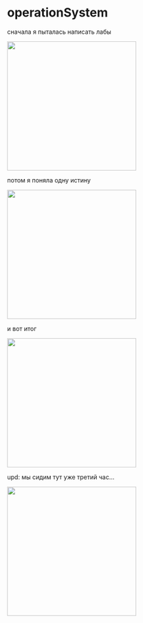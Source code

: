 # operationSystem
сначала я пыталась написать лабы

<img src="https://user-images.githubusercontent.com/116422832/210076184-06ad5b6f-61a7-448d-8ba5-e2bfa297e728.png" width="300" height="300"> 

потом я поняла одну истину

<img src="https://user-images.githubusercontent.com/116422832/210076153-8a2c7f9b-b13e-40d7-9a3e-cd217c22590c.png" width="300" height="300"> 

и вот итог

<img src="https://user-images.githubusercontent.com/116422832/210076234-7085fb76-cf9c-42b2-a9a1-32ae480b9fc8.png" width="300" height="300"> 

upd: мы сидим тут уже третий час...

<img src="https://user-images.githubusercontent.com/116422832/210091075-482b1a7a-08c7-4a75-9b7e-6104f7f684c6.png" width="300" height="300"> 

